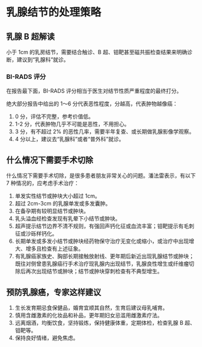 # 乳腺结节的处理策略

## 乳腺 B 超解读

小于 1cm 的乳房结节，需要结合触诊、B 超、钼靶甚至磁共振检查结果来明确诊断，建议到“乳腺科”就诊。

### BI-RADS 评分

在报告最下面，BI-RADS 评分相当于医生对结节性质严重程度的最终打分。

绝大部分报告中给出的 1～6 分代表恶性程度，分越高，代表肿物越像癌：

1. 0 分，评估不完整，参考价值低。
2. 1-2 分，代表肿物几乎不可能是恶性，不用担心。
3. 3 分，有不超过 2% 的恶性几率，需要半年复查、或长期做乳腺影像学观察。
4. 4 分以上，建议去“乳腺科”或者“普外科”就诊。

## 什么情况下需要手术切除

什么情况下需要手术切除，是很多患者朋友非常关心的问题。潘法雷表示，有以下 7 种情况的，应考虑手术治疗：

1. 单发实性结节或肿块大小超过 1cm。
2. 超过 2cm-3cm 的乳腺单发或多发囊肿。
3. 在备孕期有较明显结节或肿块。
4. 乳头溢血经检查发现有乳晕下小结节或肿块。
5. 超声提示结节边界不清不规则，有强回声钙化征或血流丰富；钼靶提示有毛刺征或沙砾样钙化。
6. 长期单发或多发小结节或肿块经药物保守治疗无变化或缩小，或治疗中出现增大、增多且检查有上述征象。
7. 有乳腺癌家族史、胸部长期接触放射线、更年期后新近出现乳腺结节或肿块；既往对侧曾患乳腺癌行手术治疗现乳腺内出现结节，乳腺良性增生或纤维瘤切除后再次出现结节或肿块；结节或肿块穿刺检查有不典型增生。

## 预防乳腺癌，专家这样建议

1. 生长发育期忌食保健品，婚育宜顺其自然，生育后建议母乳哺育。
2. 慎用含雌激素的化妆品和补品，更年期妇女忌滥用雌激素疗法。
3. 远离烟酒，均衡饮食，坚持锻炼，保持健康体重，定期体检，检查乳腺 B 超、钼靶等。
4. 保持良好情绪，避免焦虑。
